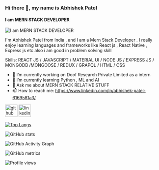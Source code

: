 ### Hi there 👋, my name is Abhishek Patel
#### I am MERN STACK DEVELOPER
![I am MERN STACK DEVELOPER](https://images.unsplash.com/photo-1618424599646-14f0a25990f1?crop=entropy&cs=tinysrgb&fit=crop&fm=jpg&h=500&ixid=MnwxfDB8MXxyYW5kb218fHx8fHx8fHwxNjIxNzQ4OTEy&ixlib=rb-1.2.1&q=80&utm_campaign=api-credit&utm_medium=referral&utm_source=unsplash_source&w=900)

I'm Abhishek Patel from India  , and I am a Mern Stack Developer . I really enjoy learning languages and frameworks like React js , React Native , Express js etc also i am good in problem solving skill

Skills:  REACT JS / JAVASCRIPT / MATERIAL UI / NODE JS / EXPRESS JS / MONGODB /MONGOOSE / REDUX / GRAPQL / HTML / CSS 

- 🔭 I’m currently working on Doof Research Private Limited as a intern  
- 🌱 I’m currently learning Python , ML and AI 
- 💬 Ask me about MERN STACK RELATIVE STUFF 
- 📫 How to reach me: https://www.linkedin.com/in/abhishek-patel-6169581a3/ 


[<img src='https://cdn.jsdelivr.net/npm/simple-icons@3.0.1/icons/github.svg' alt='github' height='40'>](https://github.com/Abhishekpatel123)  [<img src='https://cdn.jsdelivr.net/npm/simple-icons@3.0.1/icons/linkedin.svg' alt='linkedin' height='40'>](https://www.linkedin.com/in/https://www.linkedin.com/in/abhishek-patel-6169581a3//)  

[![Top Langs](https://github-readme-stats.vercel.app/api/top-langs/?username=Abhishekpatel123)](https://github.com/anuraghazra/github-readme-stats)

![GitHub stats](https://github-readme-stats.vercel.app/api?username=Abhishekpatel123&show_icons=true)  

![GitHub Activity Graph](https://activity-graph.herokuapp.com/graph?username=Abhishekpatel123)  

![GitHub metrics](https://metrics.lecoq.io/Abhishekpatel123)  

![Profile views](https://gpvc.arturio.dev/Abhishekpatel123)  
